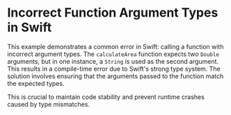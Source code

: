 # Incorrect Function Argument Types in Swift

This example demonstrates a common error in Swift: calling a function with incorrect argument types. The `calculateArea` function expects two `Double` arguments, but in one instance, a `String` is used as the second argument.  This results in a compile-time error due to Swift's strong type system. The solution involves ensuring that the arguments passed to the function match the expected types.

This is crucial to maintain code stability and prevent runtime crashes caused by type mismatches.